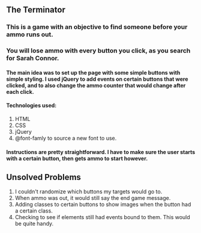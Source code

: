 ## The Terminator

### This is a game with an objective to find someone before your ammo runs out.
### You will lose ammo with every button you click, as you search for Sarah Connor.

#### The main idea was to set up the page with some simple buttons with simple styling. I used jQuery to add events on certain buttons that were clicked, and to also change the ammo counter that would change after each click.
#### Technologies used:
1. HTML
2. CSS
3. jQuery
4. @font-famly to source a new font to use.


#### Instructions are pretty straightforward. I have to make sure the user starts with a certain button, then gets ammo to start however.

## Unsolved Problems
1. I couldn't randomize which buttons my targets would go to.
2. When ammo was out, it would still say the end game message.
3. Adding classes to certain buttons to show images when the button had a certain class.
4. Checking to see if elements still had events bound to them. This would be quite handy.

